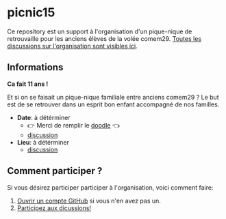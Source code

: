 # picnic15

Ce repository est un support à l'organisation d'un pique-nique de retrouvaille pour les anciens élèves de la volée comem29.
[Toutes les discussions sur l'organisation sont visibles ici](https://github.com/comem29/picnic15/issues).

## Informations

**Ca fait 11 ans !**

Et si on se faisait un pique-nique familiale entre anciens comem29 ?
Le but est de se retrouver dans un esprit bon enfant accompagné de nos familles.

- **Date**: à détérminer
  - :point_right: Merci de remplir le [doodle](http://doodle.com/y8cqafmtcrxgpe5g) :point_left:
  - [discussion](https://github.com/comem29/picnic15/issues/1)
- **Lieu**: à détérminer
  - [discussion](https://github.com/comem29/picnic15/issues/2)

## Comment participer ?

Si vous désirez participer participer à l'organisation, voici comment faire:

1. [Ouvrir un compte GitHub](https://github.com/) si vous n'en avez pas un.
1. [Participez aux dicussions!](https://github.com/comem29/picnic15/issues)
